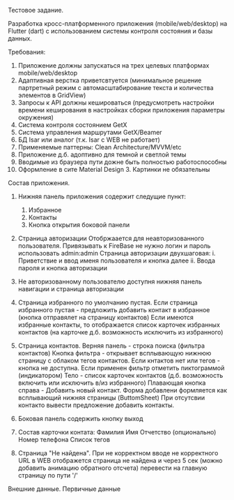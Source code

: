 Тестовое задание.

Разработка кросс-платформенного приложения (mobile/web/desktop) на Flutter (dart) с использованием системы контроля состояния и базы данных.

Требования:
1. Приложение должны запускаться на трех целевых платформах mobile/web/desktop
2. Адаптивная верстка приветсвтуется (минимальное решение партретный режим с автомасштабирование текста и количества элементов в GridView)
3. Запросы к API должны кешироваться (предусмотреть настройки времени кеширования в настройках сборки приложения параметры окружения)
4. Система контроля состоянием GetX
5. Система управления маршрутами GetX/Beamer
6. БД Isar или аналог (т.к. Isar с WEB не работает)
7. Применяемые паттерны: Clean Architecture/MVVM/etc
8. Приложение д.б. адоптивно для темной и светлой темы
9. Вводимые из браузера пути дожне быть полностью работоспособны
10. Оформление в сите Material Design 3. Картинки не обязательны

Состав приложения.

1) Нижняя панель приложения содержит следущие пункт:
    1. Избранное
    2. Контакты
    3. Кнопка открытия боковой панели

2) Страница авторизации
    Отобржаается для неавторизованного пользователя. Привязывать к FireBase не нужно логин и пароль использовать admin:admin
    Страница авторизации двухшаговая: 
        i. Приветствие и ввод именя пользователя и кнопка далее
        ii. Ввода пароля и кнопка авторизации

3) Не авторизованному пользователю доступня нижняя панель навигации и страница авторизации

4) Страница избранного по умолчанию пустая.
    Если страница избранного пустая - предложить добавить контакт в избранное (кнопка отправялет на страницу контактов)
    Если имеются избранные контакты, то отображается список карточек избранных контактов (на карточке д.б. возможность исключить из избранного)

5) Страница контактов.
    Верняя панель - строка поиска (фильтра контактов)
    Кнопка фильтра - открывает всплывающую нижнюю страницу с облаком тегов контактов. Если кнтактов нет или тегов - кнопка не доступна. Если применен фильтр отметить пиктограммой (индикатором)
    Тело - список карточек контактов (д.б. возможность включить или исключить в/из избранного)
    Плавающая кнопка справа - Добавить новый контакт. Форма добавлени формляется как всплывающий нижняя страницы (ButtomSheet)
    При отсутсвии контакто вывести предложение добавить контакты.

6) Боковая панель содержить кнопку выход

7) Состав карточки контата:
    Фамилия
    Имя
    Отчетство (опционально)
    Номер телефона
    Список тегов

8) Страница "Не найдена". 
    При не корректном вводе не корректного URL в WEB отображется страница не найдена и через 5 сек (можно добавить анимацию обратного отсчета) перевести на главную страницу по пути '/'

Внешние данные.
Первичные данные 

